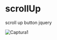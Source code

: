 # scrollUp
scroll up button jquery


![Captura1](https://user-images.githubusercontent.com/56656263/181730734-d772462f-8078-4d70-90a3-b46df061b489.PNG)
